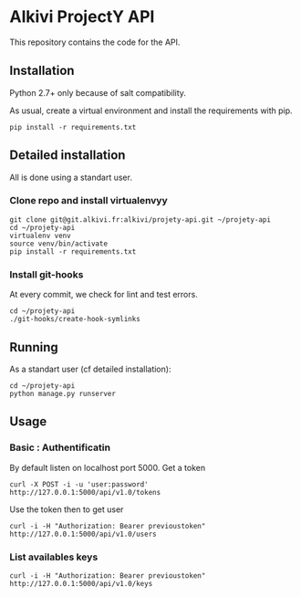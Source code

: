 # Alkivi ProjectY API

This repository contains the code for the API.

## Installation

Python 2.7+ only because of salt compatibility.

As usual, create a virtual environment and install the requirements with pip.

    pip install -r requirements.txt

## Detailed installation

All is done using a standart user.

### Clone repo and install virtualenvyy

    git clone git@git.alkivi.fr:alkivi/projety-api.git ~/projety-api
    cd ~/projety-api
    virtualenv venv
    source venv/bin/activate
    pip install -r requirements.txt

### Install git-hooks

At every commit, we check for lint and test errors.

    cd ~/projety-api
    ./git-hooks/create-hook-symlinks

## Running

As a standart user (cf detailed installation):

    cd ~/projety-api
    python manage.py runserver

##  Usage

### Basic : Authentificatin
By default listen on localhost port 5000.
Get a token

    curl -X POST -i -u 'user:password' http://127.0.0.1:5000/api/v1.0/tokens

Use the token then to get user
    
    curl -i -H "Authorization: Bearer previoustoken" http://127.0.0.1:5000/api/v1.0/users

### List availables keys

    curl -i -H "Authorization: Bearer previoustoken" http://127.0.0.1:5000/api/v1.0/keys

